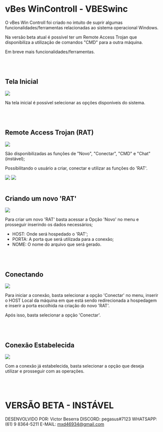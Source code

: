 # vBes WinControll - VBESwinc
O vBes Win Controll foi criado no intuito de suprir algumas funcionalidades/ferramentas relacionadas ao sistema operacional Windows.

Na versão beta atual é possível ter um Remote Access Trojan que disponibiliza a utilização de comandos "CMD" para a outra máquina.

Em breve mais funcionalidades/ferramentas.

<br>
<br>


<h2>Tela Inicial</h2>
<img src="https://user-images.githubusercontent.com/58988379/174536597-e08e3e11-7d5f-4311-a907-7c134f3bf572.png">

Na tela inicial é possível selecionar as opções disponíveis do sistema.

<br>
<br>


<h2>Remote Access Trojan (RAT)</h2>
<img src="https://user-images.githubusercontent.com/58988379/174536758-43201955-3a2e-4b65-8184-3a2b515a0409.png">

São disponibilizadas as funções de "Novo", "Conectar", "CMD" e "Chat" (instável);

Possibilitando o usuário a criar, conectar e utilizar as funções do 'RAT'.
<br>

<img src="https://user-images.githubusercontent.com/58988379/174537061-3084a6b1-8157-4dea-af7e-2a0350eb5d7f.png">
<img src="https://user-images.githubusercontent.com/58988379/174537166-b45b459b-5808-41bf-873c-f84b8123f579.png">

<br>
<br>


<h2>Criando um novo 'RAT'</h2>
<img src="https://user-images.githubusercontent.com/58988379/174537291-28564d4b-edb5-4914-85ba-a02d3a4c25ba.png">

Para criar um novo 'RAT' basta acessar a Opção 'Novo' no menu e prosseguir inserindo os dados necessários;

   - HOST: Onde será hospedado o 'RAT';
   - PORTA: A porta que será utilizada para a conexão;
   - NOME: O nome do arquivo que será gerado.


<br>
<br>


<h2>Conectando</h2>
<img src="https://user-images.githubusercontent.com/58988379/174537581-a4aa4081-74c9-4fc9-aada-fc394263b4c7.png">

Para iniciar a conexão, basta selecionar a opção 'Conectar' no menu, inserir o HOST Local da máquina em que está sendo redirecionada a hospedagem e inserir a porta escolhida na criação do novo 'RAT'. 

Após isso, basta selecionar a opção 'Conectar'.

<br>
<br>


<h2>Conexão Estabelecida</h2>
<img src="https://user-images.githubusercontent.com/58988379/174538219-2bdd335d-40d9-4fc8-8c4a-b87b860c4a73.png">

Com a conexão já estabelecida, basta selecionar a opção que deseja utilizar e prosseguir com as operações.


<br>
<br>

# VERSÃO BETA - INSTÁVEL

DESENVOLVIDO POR: Victor Beserra
DISCORD: pegasus#7123
WHATSAPP: (61) 9 8364-5211
E-MAIL: mxd46934@gmail.com





